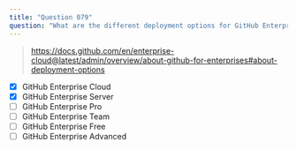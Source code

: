 ```yaml
---
title: "Question 079"
question: "What are the different deployment options for GitHub Enterprise? (Select two.)"
---
```


> https://docs.github.com/en/enterprise-cloud@latest/admin/overview/about-github-for-enterprises#about-deployment-options
- [x] GitHub Enterprise Cloud
- [x] GitHub Enterprise Server
- [ ] GitHub Enterprise Pro
- [ ] GitHub Enterprise Team
- [ ] GitHub Enterprise Free
- [ ] GitHub Enterprise Advanced
